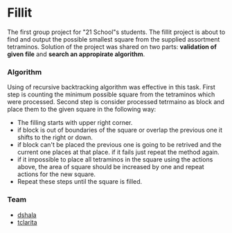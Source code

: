 # Fillit
The first group project for "21 School"s students. The fillit project is about to find and output the possible smallest square from the supplied assortment tetraminos.
Solution of the project was shared on two parts: **validation of given file** and **search an appropirate algorithm**.

### Algorithm
Using of recursive backtracking algorithm was effective in this task.
First step is counting the minimum possible square from the tetraminos which were processed.
Second step is consider processed tetrmaino as block and place them to the given square in the following way:
- The filling starts with upper right corner.
- if block is out of boundaries of the square or overlap the previous one it shifts to the right or down.
- if block can't be placed the previous one is going to be retrived and the current one places at that place. if it fails just repeat the method again.
- if it impossible to place all tetraminos in the square using the actions above, the area of square should be increased by one and repeat actions for the new square.
- Repeat these steps until the square is filled.
### Team
- [dshala](https://github.com/ITAlexey/)
- [tclarita](https://github.com/iles982)

